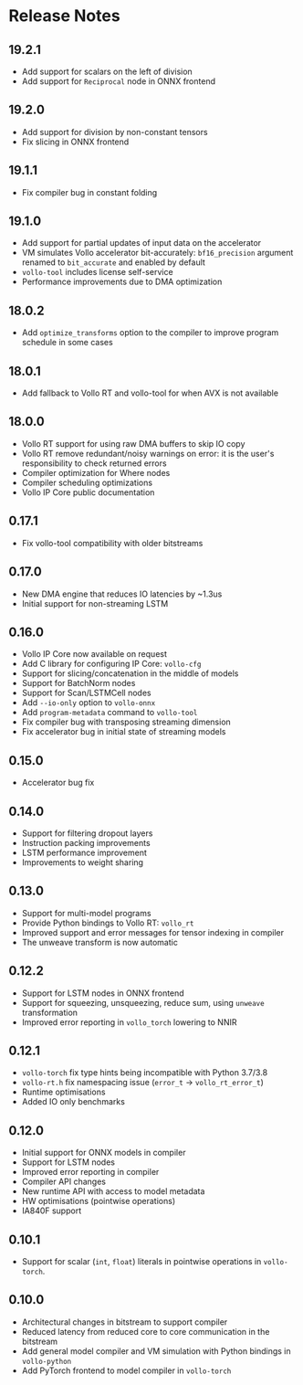 # Release Notes

## 19.2.1

- Add support for scalars on the left of division
- Add support for `Reciprocal` node in ONNX frontend

## 19.2.0

- Add support for division by non-constant tensors
- Fix slicing in ONNX frontend

## 19.1.1

- Fix compiler bug in constant folding

## 19.1.0

- Add support for partial updates of input data on the accelerator
- VM simulates Vollo accelerator bit-accurately: `bf16_precision` argument
  renamed to `bit_accurate` and enabled by default
- `vollo-tool` includes license self-service
- Performance improvements due to DMA optimization

## 18.0.2

- Add `optimize_transforms` option to the compiler to improve program schedule in some cases

## 18.0.1

- Add fallback to Vollo RT and vollo-tool for when AVX is not available

## 18.0.0

- Vollo RT support for using raw DMA buffers to skip IO copy
- Vollo RT remove redundant/noisy warnings on error: it is the user's responsibility to check returned errors
- Compiler optimization for Where nodes
- Compiler scheduling optimizations
- Vollo IP Core public documentation

## 0.17.1

- Fix vollo-tool compatibility with older bitstreams

## 0.17.0

- New DMA engine that reduces IO latencies by ~1.3us
- Initial support for non-streaming LSTM

## 0.16.0

- Vollo IP Core now available on request
- Add C library for configuring IP Core: `vollo-cfg`
- Support for slicing/concatenation in the middle of models
- Support for BatchNorm nodes
- Support for Scan/LSTMCell nodes
- Add `--io-only` option to `vollo-onnx`
- Add `program-metadata` command to `vollo-tool`
- Fix compiler bug with transposing streaming dimension
- Fix accelerator bug in initial state of streaming models

## 0.15.0

- Accelerator bug fix

## 0.14.0

- Support for filtering dropout layers
- Instruction packing improvements
- LSTM performance improvement
- Improvements to weight sharing

## 0.13.0

- Support for multi-model programs
- Provide Python bindings to Vollo RT: `vollo_rt`
- Improved support and error messages for tensor indexing in compiler
- The unweave transform is now automatic

## 0.12.2

- Support for LSTM nodes in ONNX frontend
- Support for squeezing, unsqueezing, reduce sum, using `unweave`
  transformation
- Improved error reporting in `vollo_torch` lowering to NNIR

## 0.12.1

- `vollo-torch` fix type hints being incompatible with Python 3.7/3.8
- `vollo-rt.h` fix namespacing issue (`error_t` -> `vollo_rt_error_t`)
- Runtime optimisations
- Added IO only benchmarks

## 0.12.0

- Initial support for ONNX models in compiler
- Support for LSTM nodes
- Improved error reporting in compiler
- Compiler API changes
- New runtime API with access to model metadata
- HW optimisations (pointwise operations)
- IA840F support

## 0.10.1

- Support for scalar (`int`, `float`) literals in pointwise operations in
  `vollo-torch`.

## 0.10.0

- Architectural changes in bitstream to support compiler
- Reduced latency from reduced core to core communication in the bitstream
- Add general model compiler and VM simulation with Python bindings in
  `vollo-python`
- Add PyTorch frontend to model compiler in `vollo-torch`
